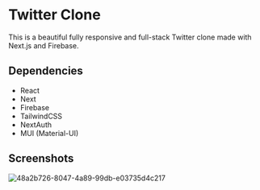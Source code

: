 # Twitter Clone

This is a beautiful fully responsive and full-stack Twitter clone made with Next.js and Firebase. 

## Dependencies
- React
- Next
- Firebase
- TailwindCSS
- NextAuth
- MUI (Material-UI)

## Screenshots
![48a2b726-8047-4a89-99db-e03735d4c217](https://user-images.githubusercontent.com/85118308/203547081-72aefe6c-99ec-4ebc-b64d-f23b43d90393.png)
